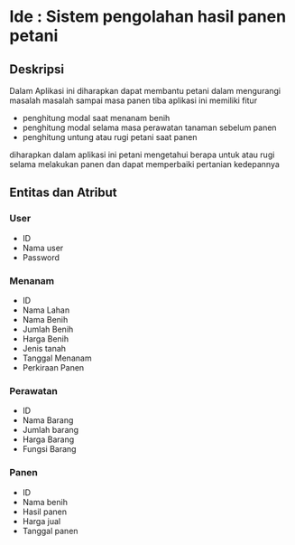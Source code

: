 # Ide : Sistem pengolahan hasil panen petani

## Deskripsi
Dalam Aplikasi ini diharapkan dapat membantu petani dalam mengurangi masalah masalah sampai masa panen tiba 
aplikasi ini memiliki fitur 
- penghitung modal saat menanam benih 
- penghitung modal selama masa perawatan tanaman sebelum panen 
- penghitung untung atau rugi petani saat panen

diharapkan dalam aplikasi ini petani mengetahui berapa untuk atau rugi selama melakukan panen dan dapat memperbaiki pertanian kedepannya

## Entitas dan Atribut

### User
- ID
- Nama user
- Password

### Menanam
- ID
- Nama Lahan
- Nama Benih
- Jumlah Benih
- Harga Benih
- Jenis tanah
- Tanggal Menanam
- Perkiraan Panen

### Perawatan
- ID
- Nama Barang
- Jumlah barang
- Harga Barang
- Fungsi Barang

### Panen
- ID
- Nama benih
- Hasil panen 
- Harga jual
- Tanggal panen



